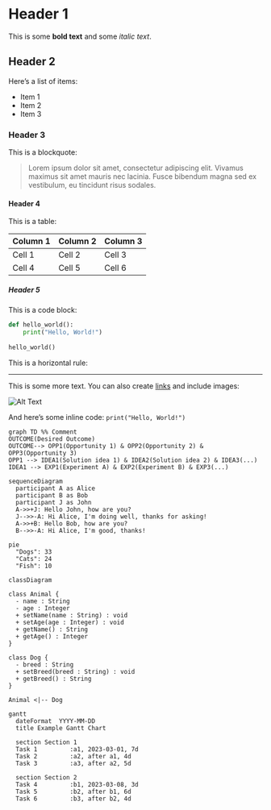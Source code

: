 # Header 1

This is some **bold text** and some *italic text*.

## Header 2

Here’s a list of items:
- Item 1
- Item 2
- Item 3

### Header 3

This is a blockquote:

> Lorem ipsum dolor sit amet, consectetur adipiscing elit. Vivamus maximus sit amet mauris nec lacinia. Fusce bibendum magna sed ex vestibulum, eu tincidunt risus sodales.

#### Header 4

This is a table:

| Column 1 | Column 2 | Column 3 |
|----------|----------|----------|
| Cell 1   | Cell 2   | Cell 3   |
| Cell 4   | Cell 5   | Cell 6   |

##### Header 5

This is a code block:

```python
def hello_world():
    print("Hello, World!")
    
hello_world()
```

This is a horizontal rule:

---

This is some more text. You can also create [links](https://www.example.com) and include images:

![Alt Text](https://via.placeholder.com/150)

And here’s some inline code: `print("Hello, World!")`

```mermaid
graph TD %% Comment 
OUTCOME(Desired Outcome) 
OUTCOME--> OPP1(Opportunity 1) & OPP2(Opportunity 2) & OPP3(Opportunity 3)
OPP1 --> IDEA1(Solution idea 1) & IDEA2(Solution idea 2) & IDEA3(...)
IDEA1 --> EXP1(Experiment A) & EXP2(Experiment B) & EXP3(...)
```

```mermaid
sequenceDiagram
  participant A as Alice
  participant B as Bob
  participant J as John
  A->>+J: Hello John, how are you?
  J-->>-A: Hi Alice, I'm doing well, thanks for asking!
  A->>+B: Hello Bob, how are you?
  B-->>-A: Hi Alice, I'm good, thanks!
```

```mermaid
pie
  "Dogs": 33
  "Cats": 24
  "Fish": 10
```

```mermaid
classDiagram

class Animal {
  - name : String
  - age : Integer
  + setName(name : String) : void
  + setAge(age : Integer) : void
  + getName() : String
  + getAge() : Integer
}

class Dog {
  - breed : String
  + setBreed(breed : String) : void
  + getBreed() : String
}

Animal <|-- Dog
```

```mermaid
gantt
  dateFormat  YYYY-MM-DD
  title Example Gantt Chart

  section Section 1
  Task 1         :a1, 2023-03-01, 7d
  Task 2         :a2, after a1, 4d
  Task 3         :a3, after a2, 5d

  section Section 2
  Task 4         :b1, 2023-03-08, 3d
  Task 5         :b2, after b1, 6d
  Task 6         :b3, after b2, 4d
```